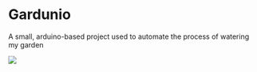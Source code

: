 # Gardunio
A small, arduino-based project used to automate the process of watering my garden

![](GarduinoCollage.png)
